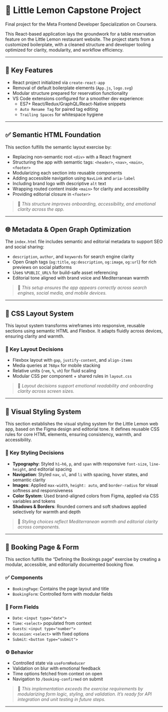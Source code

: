 # 🍋 Little Lemon Capstone Project

Final project for the Meta Frontend Developer Specialization on Coursera.

This React-based application lays the groundwork for a table reservation feature on the Little Lemon restaurant website. The project starts from a customized boilerplate, with a cleaned structure and developer tooling optimized for clarity, modularity, and workflow efficiency.

---

## 🚀 Key Features

- React project initialized via `create-react-app`
- Removal of default boilerplate elements (`App.js`, `logo.svg`)
- Modular structure prepared for reservation functionality
- VS Code extensions configured for a smoother dev experience:
  - ES7+ React/Redux/GraphQL/React-Native snippets
  - `Auto Rename Tag` for paired tag editing
  - `Trailing Spaces` for whitespace hygiene

---

## ✅ Semantic HTML Foundation

This section fulfills the semantic layout exercise by:

- Replacing non-semantic root `<div>` with a React fragment
- Structuring the app with semantic tags: `<header>`, `<nav>`, `<main>`, `<footer>`
- Modularizing each section into reusable components
- Adding accessible navigation using `NavLink` and `aria-label`
- Including brand logo with descriptive `alt` text
- Wrapping routed content inside `<main>` for clarity and accessibility
- Providing editorial closure in `<footer>`

> 🧾 _This structure improves onboarding, accessibility, and emotional clarity across the app._

---

## 🌐 Metadata & Open Graph Optimization

The `index.html` file includes semantic and editorial metadata to support SEO and social sharing:

- `description`, `author`, and `keywords` for search engine clarity
- Open Graph tags (`og:title`, `og:description`, `og:image`, `og:url`) for rich previews on social platforms
- Uses `%PUBLIC_URL%` for build-safe asset referencing
- Editorial tone aligned with brand voice and Mediterranean warmth

> 🧾 _This setup ensures the app appears correctly across search engines, social media, and mobile devices._

---

## 🧱 CSS Layout System

This layout system transforms wireframes into responsive, reusable sections using semantic HTML and Flexbox. It adapts fluidly across devices, ensuring clarity and warmth.

### 🔧 Key Layout Decisions

- Flexbox layout with `gap`, `justify-content`, and `align-items`
- Media queries at `768px` for mobile stacking
- Relative units (`rem`, `%`, `vh`) for fluid scaling
- Modular CSS per component + shared rules in `layout.css`

> 🧾 _Layout decisions support emotional readability and onboarding clarity across screen sizes._

---

## 🎨 Visual Styling System

This section establishes the visual styling system for the Little Lemon web app, based on the Figma design and editorial tone. It defines reusable CSS rules for core HTML elements, ensuring consistency, warmth, and accessibility.

### 🔧 Key Styling Decisions

- **Typography**: Styled `h1–h6`, `p`, and `span` with responsive `font-size`, `line-height`, and editorial spacing
- **Navigation**: Styled `nav`, `ul`, and `li` with spacing, hover states, and semantic clarity
- **Images**: Applied `max-width`, `height: auto`, and `border-radius` for visual softness and responsiveness
- **Color System**: Used brand-aligned colors from Figma, applied via CSS variables and tokens
- **Shadows & Borders**: Rounded corners and soft shadows applied selectively for warmth and depth

> 🧾 _Styling choices reflect Mediterranean warmth and editorial clarity across components._

---

## 🧩 Booking Page & Form

This section fulfills the “Defining the Bookings page” exercise by creating a modular, accessible, and editorially documented booking flow.

### ✅ Components

- `BookingPage`: Contains the page layout and title
- `BookingForm`: Controlled form with modular fields

### 🧱 Form Fields

- `Date`: `<input type="date">`
- `Time`: `<select>` populated from context
- `Guests`: `<input type="number">`
- `Occasion`: `<select>` with fixed options
- `Submit`: `<button type="submit">`

### ⚙️ Behavior

- Controlled state via `useFormReducer`
- Validation on blur with emotional feedback
- Time options fetched from context on open
- Navigation to `/booking-confirmed` on submit

> 🧾 _This implementation exceeds the exercise requirements by modularizing form logic, styling, and validation. It’s ready for API integration and unit testing in future steps._

---

